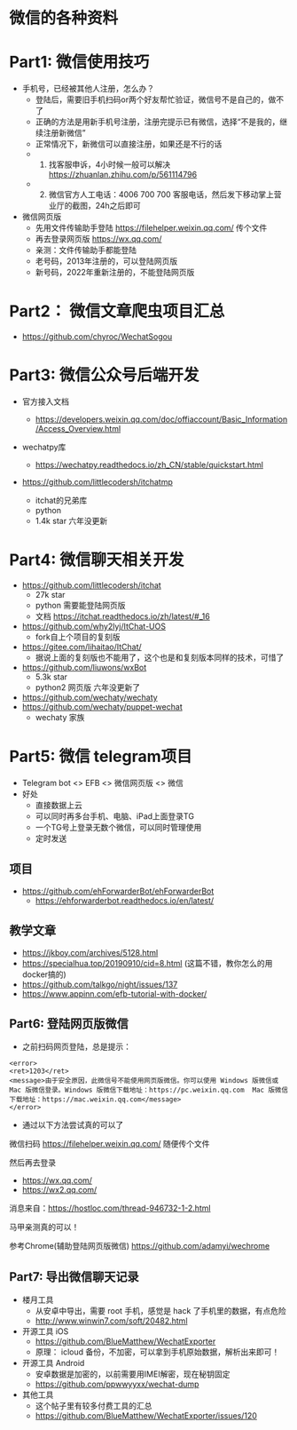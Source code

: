 # 微信的各种资料

# Part1: 微信使用技巧
- 手机号，已经被其他人注册，怎么办？
  - 登陆后，需要旧手机扫码or两个好友帮忙验证，微信号不是自己的，做不了
  - 正确的方法是用新手机号注册，注册完提示已有微信，选择“不是我的，继续注册新微信”
  - 正常情况下，新微信可以直接注册，如果还是不行的话
  - 1. 找客服申诉，4小时候一般可以解决 https://zhuanlan.zhihu.com/p/561114796
  - 2. 微信官方人工电话：4006 700 700 客服电话，然后发下移动掌上营业厅的截图，24h之后即可
- 微信网页版
  - 先用文件传输助手登陆 https://filehelper.weixin.qq.com/ 传个文件
  - 再去登录网页版 https://wx.qq.com/
  - 亲测：文件传输助手都能登陆
  - 老号码，2013年注册的，可以登陆网页版
  - 新号码，2022年重新注册的，不能登陆网页版

# Part2： 微信文章爬虫项目汇总
- https://github.com/chyroc/WechatSogou

# Part3: 微信公众号后端开发

- 官方接入文档
  - https://developers.weixin.qq.com/doc/offiaccount/Basic_Information/Access_Overview.html
- wechatpy库
  - https://wechatpy.readthedocs.io/zh_CN/stable/quickstart.html 

- https://github.com/littlecodersh/itchatmp
  - itchat的兄弟库
  - python
  - 1.4k star 六年没更新 
  
# Part4: 微信聊天相关开发
- https://github.com/littlecodersh/itchat
  - 27k star
  - python 需要能登陆网页版
  - 文档 https://itchat.readthedocs.io/zh/latest/#_16
- https://github.com/why2lyj/ItChat-UOS
  - fork自上个项目的复刻版
- https://gitee.com/lihaitao/ItChat/
  - 据说上面的复刻版也不能用了，这个也是和复刻版本同样的技术，可惜了
- https://github.com/liuwons/wxBot
  - 5.3k star
  - python2 网页版 六年没更新了 
- https://github.com/wechaty/wechaty
- https://github.com/wechaty/puppet-wechat
  - wechaty 家族

# Part5: 微信 telegram项目
- Telegram bot <> EFB <> 微信网页版 <> 微信
- 好处
  - 直接数据上云
  - 可以同时再多台手机、电脑、iPad上面登录TG
  - 一个TG号上登录无数个微信，可以同时管理使用
  - 定时发送

## 项目
- https://github.com/ehForwarderBot/ehForwarderBot
  - https://ehforwarderbot.readthedocs.io/en/latest/
## 教学文章
- https://jkboy.com/archives/5128.html
- https://specialhua.top/20190910/cid=8.html (这篇不错，教你怎么的用docker搞的)
- https://github.com/talkgo/night/issues/137
- https://www.appinn.com/efb-tutorial-with-docker/

## Part6: 登陆网页版微信
- 之前扫码网页登陆，总是提示：
```
<error>
<ret>1203</ret>
<message>由于安全原因，此微信号不能使用网页版微信。你可以使用 Windows 版微信或 Mac 版微信登录。Windows 版微信下载地址：https://pc.weixin.qq.com  Mac 版微信下载地址：https://mac.weixin.qq.com</message>
</error>
```

- 通过以下方法尝试真的可以了

微信扫码 https://filehelper.weixin.qq.com/ 随便传个文件

然后再去登录 
- https://wx.qq.com/
- https://wx2.qq.com/

消息来自：https://hostloc.com/thread-946732-1-2.html

马甲亲测真的可以！

参考Chrome(辅助登陆网页版微信) https://github.com/adamyi/wechrome

## Part7: 导出微信聊天记录
- 楼月工具
  - 从安卓中导出，需要 root 手机，感觉是 hack 了手机里的数据，有点危险
  - http://www.winwin7.com/soft/20482.html
- 开源工具 iOS
  - https://github.com/BlueMatthew/WechatExporter
  - 原理： icloud 备份，不加密，可以拿到手机原始数据，解析出来即可！
- 开源工具 Android
  - 安卓数据是加密的，以前需要用IMEI解密，现在秘钥固定
  - https://github.com/ppwwyyxx/wechat-dump
- 其他工具
  - 这个帖子里有较多付费工具的汇总
  - https://github.com/BlueMatthew/WechatExporter/issues/120
